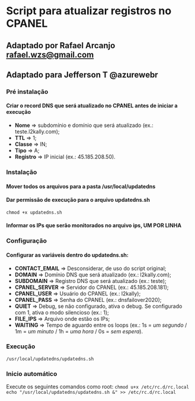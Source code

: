 # Script para atualizar registros no CPANEL

## Adaptado por Rafael Arcanjo <rafael.wzs@gmail.com>
## Adaptado para Jefferson T @azurewebr

### Pré instalação
#### Criar o record DNS que será atualizado no CPANEL antes de iniciar a execução
- **Nome** => subdomínio e domínio que será atualizado (ex.: teste.l2kally.com);
- **TTL** => 1;
- **Classe** => IN;
- **Tipo** => A;
- **Registro** => IP inicial (ex.: 45.185.208.50).

### Instalação
#### Mover todos os arquivos para a pasta /usr/local/updatedns
#### Dar permissão de execução para o arquivo updatedns.sh
```chmod +x updatedns.sh```

#### Informar os IPs que serão monitorados no arquivo ips, UM POR LINHA

### Configuração
#### Configurar as variáveis dentro do updatedns.sh:
- **CONTACT_EMAIL** => Desconsiderar, de uso do script original;
- **DOMAIN** => Domínio DNS que será atualizado (ex.: l2kally.com);
- **SUBDOMAIN** => Registro DNS que será atualizado (ex.: teste);
- **CPANEL_SERVER** => Servidor do CPANEL (ex.: 45.185.208.181);
- **CPANEL_USER** => Usuário do CPANEL (ex.: l2kally);
- **CPANEL_PASS** => Senha do CPANEL (ex.: dnsfailover2020);
- **QUIET** => Debug, se não configurado, ativa o debug. Se configurado com 1, ativa o modo silencioso (ex.: 1);
- **FILE_IPS** => Arquivo onde estão os IPs;
- **WAITING** => Tempo de aguardo entre os loops (ex.: 1s = *um segundo* / 1m = *um minuto* / 1h = *uma hora* / 0s = *sem espera*).

### Execução
```/usr/local/updatedns/updatedns.sh```

### Inicio automático
Execute os seguintes comandos como root:
```chmod u+x /etc/rc.d/rc.local```
```echo "/usr/local/updatedns/updatedns.sh &" >> /etc/rc.d/rc.local```